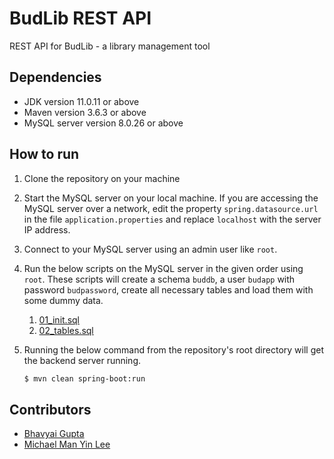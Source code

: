 # BudLib REST API

REST API for BudLib - a library management tool

## Dependencies

- JDK version 11.0.11 or above
- Maven version 3.6.3 or above
- MySQL server version 8.0.26 or above

## How to run

1. Clone the repository on your machine

2. Start the MySQL server on your local machine. If you are accessing the MySQL server over a network, edit the property `spring.datasource.url` in the file `application.properties` and replace `localhost` with the server IP address.

3. Connect to your MySQL server using an admin user like `root`.

4. Run the below scripts on the MySQL server in the given order using `root`. These scripts will create a schema `buddb`, a user `budapp` with password `budpassword`, create all necessary tables and load them with some dummy data.

   1. [01_init.sql](sql/01_init.sql)
   2. [02_tables.sql](sql/02_dummy_data.sql)

5. Running the below command from the repository's root directory will get the backend server running.
   ```bash
   $ mvn clean spring-boot:run
   ```

## Contributors

- [Bhavyai Gupta](https://github.com/zbhavyai)
- [Michael Man Yin Lee](https://github.com/mikeePy)
